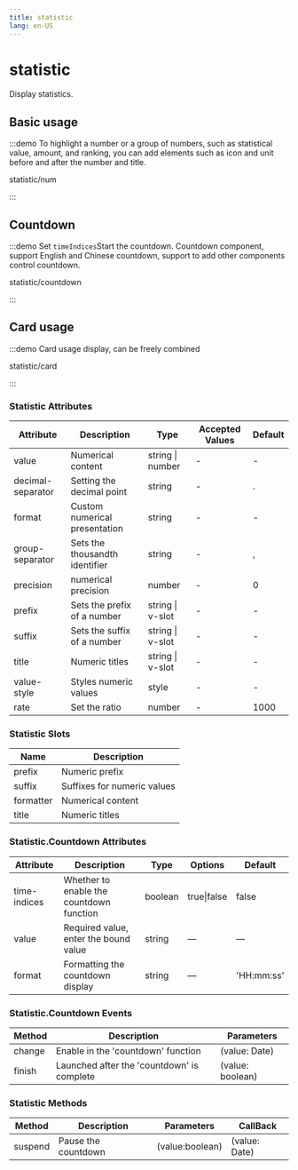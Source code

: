 ```yaml
---
title: statistic
lang: en-US
---
```


# statistic

Display statistics.

## Basic usage

:::demo To highlight a number or a group of numbers, such as statistical value, amount, and ranking, you can add elements such as icon and unit before and after the number and title.

statistic/num

:::

## Countdown

:::demo Set `timeIndices`Start the countdown. Countdown component, support English and Chinese countdown, support to add other components control countdown.

statistic/countdown

:::

## Card usage

:::demo Card usage display, can be freely combined

statistic/card

:::

### Statistic Attributes

| Attribute         | Description                    | Type             | Accepted Values | Default |
| ----------------- | ------------------------------ | ---------------- | --------------- | ------- |
| value             | Numerical content              | string \| number | -               | -       |
| decimal-separator | Setting the decimal point      | string           | -               | .       |
| format            | Custom numerical presentation  | string           | -               | -       |
| group-separator   | Sets the thousandth identifier | string           | -               | ,       |
| precision         | numerical precision            | number           | -               | 0       |
| prefix            | Sets the prefix of a number    | string \| v-slot | -               | -       |
| suffix            | Sets the suffix of a number    | string \| v-slot | -               | -       |
| title             | Numeric titles                 | string \| v-slot | -               | -       |
| value-style       | Styles numeric values          | style            | -               | -       |
| rate              | Set the ratio                  | number           | -               | 1000    |

### Statistic Slots

| Name      | Description                 |
| --------- | --------------------------- |
| prefix    | Numeric prefix              |
| suffix    | Suffixes for numeric values |
| formatter | Numerical content           |
| title     | Numeric titles              |

### Statistic.Countdown Attributes

| Attribute    | Description                              | Type    | Options     | Default    |
| ------------ | ---------------------------------------- | ------- | ----------- | ---------- |
| time-indices | Whether to enable the countdown function | boolean | true\|false | false      |
| value        | Required value, enter the bound value    | string  | —           | —          |
| format       | Formatting the countdown display         | string  | —           | 'HH:mm:ss' |

### Statistic.Countdown Events

| Method | Description                                | Parameters       |
| ------ | ------------------------------------------ | ---------------- |
| change | Enable in the 'countdown' function         | (value: Date)    |
| finish | Launched after the 'countdown' is complete | (value: boolean) |

### Statistic Methods

| Method  | Description         | Parameters      | CallBack      |
| ------- | ------------------- | --------------- | ------------- |
| suspend | Pause the countdown | (value:boolean) | (value: Date) |
